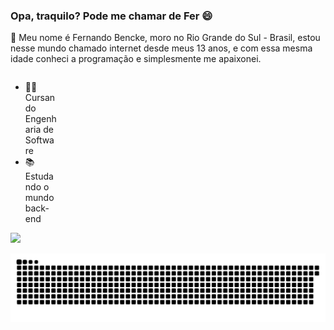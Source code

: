 ### Opa, traquilo? Pode me chamar de Fer 😄

<p>👤 Meu nome é Fernando Bencke, moro no Rio Grande do Sul - Brasil, estou nesse mundo chamado internet desde meus 13 anos, e com essa mesma idade conheci a programação e simplesmente me apaixonei.</p>

<ul style="display: inline-block; width: 10%;">
    <li>👩‍💻 Cursando Engenharia de Software</li>
    <li>📚 Estudando o mundo back-end</li>
</ul>

<div style="display: inline-block; width: 90%;" >
<image style="width: 256px; heigth: 256px;" src="https://media.discordapp.net/attachments/947502692983509033/1095057216391872552/enomenda_fer.png">
</div>
    
![Snake animation](https://github.com/yooout/yooout/blob/output/github-contribution-grid-snake.svg)
